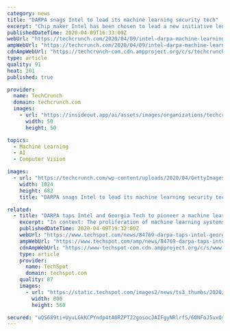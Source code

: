 ```yaml
---
category: news
title: "DARPA snags Intel to lead its machine learning security tech"
excerpt: "Chip maker Intel has been chosen to lead a new initiative led by the U.S. military’s research wing DARPA, aimed at improving cyber-defenses against deception attacks on machine learning models. Machine learning is a kind of artificial intelligence that allows systems to improve over time with new data and experiences. One of its most common ..."
publishedDateTime: 2020-04-09T16:33:00Z
webUrl: "https://techcrunch.com/2020/04/09/intel-darpa-machine-learning/"
ampWebUrl: "https://techcrunch.com/2020/04/09/intel-darpa-machine-learning/amp/"
cdnAmpWebUrl: "https://techcrunch-com.cdn.ampproject.org/c/s/techcrunch.com/2020/04/09/intel-darpa-machine-learning/amp/"
type: article
quality: 91
heat: 101
published: true

provider:
  name: TechCrunch
  domain: techcrunch.com
  images:
    - url: "https://insideout.app/ai/assets/images/organizations/techcrunch.com-50x50.jpg"
      width: 50
      height: 50

topics:
  - Machine Learning
  - AI
  - Computer Vision

images:
  - url: "https://techcrunch.com/wp-content/uploads/2020/04/GettyImages-1158998884.jpg?w=1024"
    width: 1024
    height: 682
    title: "DARPA snags Intel to lead its machine learning security tech"

related:
  - title: "DARPA taps Intel and Georgia Tech to pioneer a machine learning 'immune system'"
    excerpt: "In context: The proliferation of machine learning systems in everything for facial recognition systems to autonomous vehicles has come with the risks of attackers figuring out ways to deceive the algorithms. Simple techniques have already worked in test conditions, and researchers are interested in finding ways to mitigate these and other attacks."
    publishedDateTime: 2020-04-09T19:32:00Z
    webUrl: "https://www.techspot.com/news/84769-darpa-taps-intel-georgia-tech-pioneer-machine-learning.html"
    ampWebUrl: "https://www.techspot.com/amp/news/84769-darpa-taps-intel-georgia-tech-pioneer-machine-learning.html"
    cdnAmpWebUrl: "https://www-techspot-com.cdn.ampproject.org/c/s/www.techspot.com/amp/news/84769-darpa-taps-intel-georgia-tech-pioneer-machine-learning.html"
    type: article
    provider:
      name: TechSpot
      domain: techspot.com
    quality: 87
    images:
      - url: "https://static.techspot.com/images2/news/ts3_thumbs/2020/04/2020-04-09-ts3_thumbs-280.jpg"
        width: 800
        height: 560

secured: "uQS689ti+UyuLGkKCPYndp4tA0RZPT22gosocJAIFgyNRlrfS/60NFoJ5uxOsjKfljd0VB8vAM3kJDMY3N8zunIAScJYyCipvHxoFEcOH/1KTCaAJ2MIV4ZAFAfaYYXsOpVHZ0Ia8MbT6D/rTkBFonObCImqBOilZkKVGQHeJciDSHwuCX5VCloOO8euzpJYkFkqhXSiAegAs+YBh1wEHZIypkPj57lATYdvUsnlvG/a9CAmqnaamDRu1wU2yvaYWL6NbHE1Nk4MqrlWMrJ1cgXzneJhnTYBJ8XmcY+ypMCzLwSFcfZ2o7hnD0235QlxkhaNVp4mT/1qc01vgKoYMEESUnXHbzAcCfouvs5NzDlkeKu3cdfyFSuxIOvJ5wmkvX6h+z2ZN7+Tfz3Aw4lcEfPFT7b6Pqdej2ivvtETckoMJ4LHU5nOpmSGRYTmokSPQ8D3kPCUbGCY4zwDLtTR74M0VdEKkw8AJfncOkcDXRA=;EQOR2ezq/wAO8rwgBwdQeQ=="
---
```


